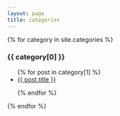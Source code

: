 ```yaml
---
layout: page
title: categories
---
```


{% for category in site.categories %}
  <h3>{{ category[0] }}</h3>
  <ul class="posts">
    {% for post in category[1] %}
      <li itemscope>
        <a href="{{ post.url }}">{{ post.title }}</a>
        <p class="post-date"></p>
      </li>
    {% endfor %}
  </ul>
{% endfor %}